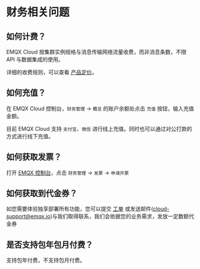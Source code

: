 # 财务相关问题

## 如何计费？
EMQX Cloud 按集群实例规格与消息传输网络流量收费，而非消息条数，不限 API 与数据集成的使用。

详细的收费规则，可以查看 [产品定价](../price/pricing.md)。

## 如何充值？

在 EMQX Cloud 控制台，`财务管理` -> `概览` 的账户余额处点击 `充值` 按钮，输入充值金额。

目前 EMQX Cloud 支持 `支付宝`、`微信` 进行线上充值。同时也可以通过对公打款的方式进行线下充值。

## 如何获取发票？

打开 [EMQX 控制台](https://cloud.emqx.com/console)，点击 `财务管理` -> `发票` -> `申请开票`

## 如何获取到代金券？

如您需要体验独享部署所有功能，您可以提交 [工单](../feature/tickets.md) 或发送邮件(cloud-support@emqx.io)与我们取得联系，我们会依据您的业务需求，发放一定数额代金券

## 是否支持包年包月付费？
支持包年付费，不支持包月付费。


